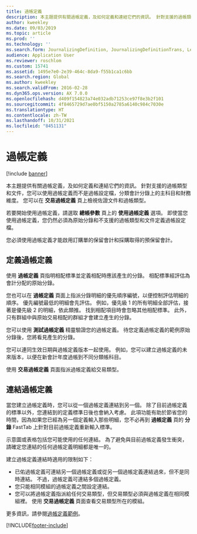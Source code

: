 ```yaml
---
title: 過帳定義
description: 本主題提供有關過帳定義，及如何定義和連結它們的資訊。 針對支援的過帳類型和文件，您可以使用過帳定義而不是過帳設定檔，分類會計分錄上的主科目和財務維度。
author: kweekley
ms.date: 09/03/2019
ms.topic: article
ms.prod: ''
ms.technology: ''
ms.search.form: JournalizingDefinition, JournalizingDefinitionTrans, LedgerParameters
audience: Application User
ms.reviewer: roschlom
ms.custom: 15741
ms.assetid: 1495e7e0-2e39-464c-8da9-f55b1ca1c6bb
ms.search.region: Global
ms.author: kweekley
ms.search.validFrom: 2016-02-28
ms.dyn365.ops.version: AX 7.0.0
ms.openlocfilehash: d409f154823a74e032adb71253ce97f8e3b2f101
ms.sourcegitcommit: 4f8465729d7ae0bf5150a2785a6140c984c7030e
ms.translationtype: HT
ms.contentlocale: zh-TW
ms.lasthandoff: 10/31/2021
ms.locfileid: "8451131"
---
```

# <a name="posting-definitions"></a>過帳定義

[!include [banner](../includes/banner.md)]

本主題提供有關過帳定義，及如何定義和連結它們的資訊。
針對支援的過帳類型和文件，您可以使用過帳定義而不是過帳設定檔，分類會計分錄上的主科目和財務維度。 您可以在 **交易過帳定義** 頁上檢視佐證文件和過帳類型。 

若要開始使用過帳定義，請選取 **總帳參數** 頁上的 **使用過帳定義** 選項。 即使當您使用過帳定義，您仍然必須為原始分錄和不支援的過帳類型和文件定義過帳設定檔。 

您必須使用過帳定義才能啟用訂購單的保留會計和採購取得的預保留會計。

## <a name="defining-posting-definitions"></a>定義過帳定義
使用 **過帳定義** 頁指明相配標準並定義相配時應該產生的分錄。 相配標準經評估為會計分配的原始分錄。 

您也可以在 **過帳定義** 頁面上指派分錄明細的優先順序編號，以便控制評估明細的順序。 優先編號最低的明細會先評估。 例如，優先級 1 的所有明細全部評估，接著是優先級 2 的明細，依此類推。 找到相配項目時會忽略其他相配標準。 此外，只有群組中與原始交易相配的群組才會建立產生的分錄。 

您可以使用 **測試過帳定義** 精靈驗證您的過帳定義。 待您定義過帳定義的範例原始分錄後，您將看見產生的分錄。 

您可以連同生效日期與過帳定義版本一起使用。 例如，您可以建立過帳定義的未來版本，以便在新會計年度過帳到不同分類帳科目。 

使用 **交易過帳定義** 頁面指派過帳定義給交易類型。

## <a name="linking-posting-definitions"></a>連結過帳定義
當您建立過帳定義時，您可以從一個過帳定義連結到另一個。 除了目前過帳定義的標準以外，您連結到的定義標準日後也會納入考慮。 此項功能有助於節省您的時間，因為如果您已經為另一個定義輸入那些明細，您不必再到 **過帳定義** 頁的 **分錄** FastTab 上針對目前過帳定義重新輸入標準。 

示意圖或表格包括您可能使用的任何連結。 為了避免與目前過帳定義發生衝突，請確定您連結的任何過帳定義明細都是唯一的。 

建立過帳定義連結時適用的限制如下：

-   已佑過帳定義可連結另一個過帳定義或從另一個過帳定義連結過來，但不是同時連結。 不過，過帳定義可連結多個過帳定義。
-   您只能相同模組的過帳定義之間設定連結。
-   您可以將過帳定義指派給任何交易類型，但交易類型必須與過帳定義在相同模組裡。 使用 **交易過帳定義** 頁面查看交易類型所在的模組。


更多資訊，請參閱[過帳定義範例](example-posting-definitions.md)。 




[!INCLUDE[footer-include](../../includes/footer-banner.md)]
